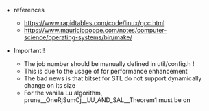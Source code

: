 * references
  * https://www.rapidtables.com/code/linux/gcc.html
  * https://www.mauriciopoppe.com/notes/computer-science/operating-systems/bin/make/

* Important!!
  * The job number should be manually defined in util/config.h !
  * This is due to the usage of <bitset> for performance enhancement
  * The bad news is that bitset for STL do not support dynamically change on its size
  * For the vanilla Lu algorithm, prune__OneRjSumCj__LU_AND_SAL__Theorem1 must be on


